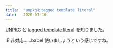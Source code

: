 ```yaml
---
title:  "unpkgとtagged template literal"
date:   2020-01-16
---
```


[UNPKG](https://unpkg.com/) と [tagged template literal](https://developer.mozilla.org/en-US/docs/Web/JavaScript/Reference/Template_literals) を知りました。

IE 非対応……babel 使いましょうという感じですね。
